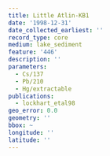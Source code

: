 ```yaml
---
title: Little Atlin-KB1
date: '1998-12-31'
date_collected_earliest: ''
record_type: core
medium: lake_sediment
feature: '446'
description: ''
parameters:
  - Cs/137
  - Pb/210
  - Hg/extractable
publications:
  - lockhart_etal98
geo_error: 0.0
geometry: ''
bbox: ~
longitude: ''
latitude: ''
---
```

